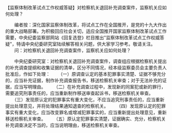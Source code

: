 【监察体制改革试点工作权威答疑】对检察机关退回补充调查案件，监察机关应如何处理？











　　编者按：深化国家监察体制改革，将试点工作在全国推开，是党的十九大作出的重大战略部署。为积极回应社会关切，适应全国推开国家监察体制改革试点工作需要，中央纪委监察部网站《回复选登》栏目推出"监察体制改革试点工作权威答疑"，特请中央纪委研究室陆续解答相关问题，供大家学习参考。敬请关注。
　　问：对检察机关退回补充调查案件，监察机关应如何处理？

　　中央纪委研究室：对检察机关退回补充调查案件，调查组应根据检察机关提出的补充调查提纲和收集证据的清单，区分不同情况，经本级监察委员会主要负责人批准后，作如下处理：
　　（一）原调查认定的基本犯罪事实清楚、证据不够充分的，应当补充证据，制作补充调查报告书，移送检察机关审查；对于无法补充的证据，应当写明理由。
　　（二）在补充调查过程中，发现新的同案犯或新的罪行，需要追究刑事责任的，应当重新制作移送审查起诉书，移送检察机关审查。
　　（三）发现原认定的犯罪事实有重大变化，不应当追究刑事责任的，应当重新提出处理意见，并将处理结果通知退查的检察机关。
　　（四）发现原认定的犯罪事实有重大变化，应当改变罪名或增减犯罪事实的，应当重新提出处理意见，重新移送检察机关审查。
　　（五）原认定犯罪事实清楚，证据确实、充分，检察机关补充调查决定不当的，应当说明理由，移送检察机关审查。
